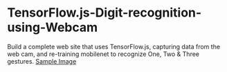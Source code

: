 # TensorFlow.js-Digit-recognition-using-Webcam
Build a complete web site that uses TensorFlow.js, capturing data from the web cam, and re-training mobilenet to recognize One, Two &amp; Three gestures.
[Sample Image](https://github.com/AasaiAlangaram/TensorFlow.js-Digit-recognition-using-Webcam/blob/master/Image/TwoSnip.png)
